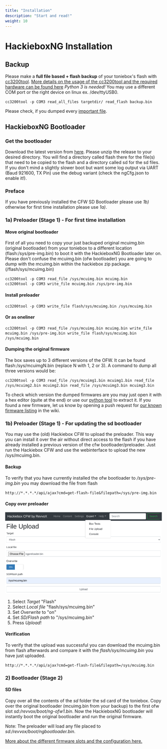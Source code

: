 ```yaml
---
title: "Installation"
description: "Start and read!"
weight: 10
---
```


# HackieboxNG Installation

## Backup
Please make a **full file based + flash backup** of your toniebox's flash with [cc3200tool](https://github.com/toniebox-reverse-engineering/cc3200tool).
[More details on the usage of the cc3200tool and the required hardware can be found here](https://toniebox-reverse-engineering.github.io/docs/wiki/cc3200/debug-port/)
*Python 3 is needed!* You may use a different COM port or the right device on linux ex. /dev/ttyUSB0.

```
cc3200tool -p COM3 read_all_files targetdir/ read_flash backup.bin
```
Please check, if you dumped every [important file](https://toniebox-reverse-engineering.github.io/docs/wiki/cc3200/firmware-layout/#important-toniebox-firmware-files).

## HackieboxNG Bootloader

### Get the bootloader
Download the latest version from [here](https://github.com/toniebox-reverse-engineering/hackiebox_cfw_ng/releases). Please unzip the release to your desired directory.
You will find a directory called flash there for the file(s) that need to be copied to the flash and a directory called sd for the sd files.
If you don't mind a slightly slower boot but want some log output via UART (Baud 921600, TX Pin) use the debug variant (check the ngCfg.json to enable it!).

### Preface
If you have previously installed the CFW SD Bootloader please use *1b)* otherwise for first time installation please use *1a)*.

### 1a) Preloader (Stage 1) - For first time installation

#### Move original bootloader
First of all you need to copy your just backuped original mcuimg.bin (original bootloader) from your toniebox to a different location (flash:/sys/pre-img.bin) to boot it with the HackieboxNG Bootloader later on.
Please don't confuse the mcuimg.bin (ofw bootloader) you are going to dump with the mcuimg.bin within the hackiebox zip package. (/flash/sys/mcuimg.bin)

```
cc3200tool -p COM3 read_file /sys/mcuimg.bin mcuimg.bin
cc3200tool -p COM3 write_file mcuimg.bin /sys/pre-img.bin
```
#### Install preloader
```
cc3200tool -p COM3 write_file flash/sys/mcuimg.bin /sys/mcuimg.bin
```
#### Or as oneliner
```
cc3200tool -p COM3 read_file /sys/mcuimg.bin mcuimg.bin write_file mcuimg.bin /sys/pre-img.bin write_file flash/sys/mcuimg.bin /sys/mcuimg.bin
```

#### Dumping the original firmware
The box saves up to 3 different versions of the OFW. It can be found flash:/sys/mcuimgN.bin (replace N with 1, 2 or 3). A command to dump all three versions would be:
```
cc3200tool -p COM3 read_file /sys/mcuimg1.bin mcuimg1.bin read_file /sys/mcuimg2.bin mcuimg2.bin read_file /sys/mcuimg3.bin mcuimg3.bin
```
To check which version the dumped firmwares are you may just open it with a hex editor (quite at the end) or use our [python tool](https://github.com/toniebox-reverse-engineering/toniebox/blob/master/tools/firmware_info.py) to extract it. If you found a new firmware, let us know by opening a push request for [our known firmware listing](https://toniebox-reverse-engineering.github.io/docs/wiki/cc3200/firmware-list/) in the wiki.

### 1b) Preloader (Stage 1) - For updating the sd bootloader
You may use the (old) Hackiebox CFW to upload the preloader. This way you can install it over the air without direct access to the flash if you have already installed a previous version of the cfw bootloader/preloader. Just run the Hackiebox CFW and use the webinterface to upload the new /sys/mcuimg.bin.

#### Backup
To verify that you have currently installed the ofw bootloader to */sys/pre-img.bin* you may download the file from flash
```
http://*.*.*.*/api/ajax?cmd=get-flash-file&filepath=/sys/pre-img.bin
```

#### Copy over preloader
![CFW Flash upload](/img/InstallCfwFlashUpload.png)

1) Select *Target* "Flash"
2) Select *Local file* "flash/sys/mcuimg.bin"
3) Set *Overwrite* to "on"
4) Set *SD/Flash path*  to "/sys/mcuimg.bin"
5) Press *Upload*!

#### Verification
To verify that the upload was successful you can download the mcuimg.bin from flash afterwards and compare it with the *flash/sys/mcuimg.bin* you have just uploaded.
```
http://*.*.*.*/api/ajax?cmd=get-flash-file&filepath=/sys/mcuimg.bin
```

### 2) Bootloader (Stage 2)
#### SD files
Copy over all the contents of the *sd* folder the sd card of the toniebox.
Copy over the original bootloader (mcuimg.bin from your backup) to the first ofw slot *sd:/revvox/boot/ng-ofw1.bin*.
Now the HackieboxNG bootloader will instantly boot the original bootloader and run the original firmware.

Note: The preloader will load any file placed to *sd:/revvox/boot/ngbootloader.bin*. 



[More about the different firmware slots and the configuration here.](../bootloader)